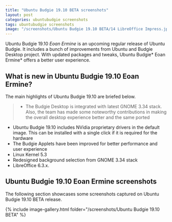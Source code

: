 ```yaml
---
title: "Ubuntu Budgie 19.10 BETA screenshots"
layout: post
categories: ubuntubudgie screenshots
tags: ubuntubudgie screenshots
image: "/screenshots/Ubuntu Budgie 19.10 BETA/14 LibreOffice Impress.jpg"
---
```


Ubuntu Budgie 19.10 *Eoan Ermine* is an upcoming regular release of Ubuntu Budgie. It includes a bunch of improvements from Ubuntu and Budgie Desktop project. With updated packages and tweaks, Ubuntu Budgie* Eoan Ermine* offers a better user experience.

## What is new in Ubuntu Budgie 19.10 Eoan Ermine?

The main highlights of Ubuntu Budgie 19.10 are briefed below.

> - The Budgie Desktop is integrated with latest GNOME 3.34 stack. Also, the team has made some noteworthy contributions in making the overall desktop experience better and the same ported 
- Ubuntu Budgie 19.10 includes NVidia proprietary drivers in the default image. This can be installed with a single click if it is required for the hardware
- The Budgie Applets have been improved for better performance and user experience
- Linux Kernel 5.3
- Redesigned background selection from GNOME 3.34 stack
- LibreOffice 6.3.x.

## Ubuntu Budgie 19.10 Eoan Ermine screenshots
The following section showcases some screenshots captured on Ubuntu Budgie 19.10 BETA release.

{% include image-gallery.html folder="/screenshots/Ubuntu Budgie 19.10 BETA" %}

 